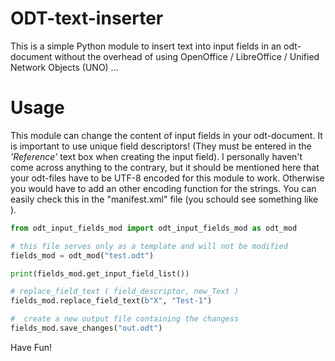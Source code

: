 # ODT-text-inserter

This is a simple Python module to insert text into input fields in an odt-document without the overhead of using OpenOffice / LibreOffice / Unified Network Objects (UNO) ...


# Usage

This module can change the content of input fields in your odt-document. It is important to use unique field descriptors! (They must be entered in the *'Reference'* text box when creating the input field).
I personally haven't come across anything to the contrary, but it should be mentioned here that your odt-files have to be UTF-8 encoded for this module to work. Otherwise you would have to add an other encoding function for the strings. You can easily check this in the "manifest.xml" file (you schould see something like <?xml version="1.0" encoding="UTF-8"?>).


```python
from odt_input_fields_mod import odt_input_fields_mod as odt_mod

# this file serves only as a template and will not be modified
fields_mod = odt_mod("test.odt")

print(fields_mod.get_input_field_list())

# replace_field_text ( field_descriptor, new_Text )
fields_mod.replace_field_text(b"X", "Test-1")

#  create a new output file containing the changess
fields_mod.save_changes("out.odt")
```

Have Fun!

